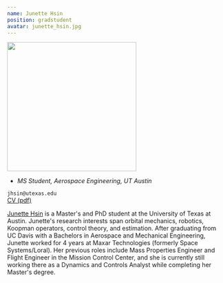 ```yaml
---
name: Junette Hsin
position: gradstudent
avatar: junette_hsin.jpg
---
```


<img width="300" src="{{site.baseurl}}/images/people/{{page.avatar}}" data-action="zoom">

- _MS Student, Aerospace Engineering, UT Austin_<br>

<i class="fa fa-envelope-o"></i> `jhsin@utexas.edu`<br>
<i class="fa fa-newspaper-o"></i> [CV (pdf)](/documents/JunetteHsinCV.pdf)

<!-- **Office**<br>
Anna Hiss Gym 2.204<br>
2501 Wichita St,
Austin, TX 78712 -->

[Junette Hsin](https://www.linkedin.com/in/junette-hsin/) is a Master's and PhD student at the University of Texas at Austin. Junette's research interests span orbital mechanics, robotics, Koopman operators, control theory, and estimation. After graduating from UC Davis with a Bachelors in Aerospace and Mechanical Engineering, Junette worked for 4 years at Maxar Technologies (formerly Space Systems/Loral). Her previous roles include Mass Properties Engineer and Flight Engineer in the Mission Control Center, and she is currently still working there as a Dynamics and Controls Analyst while completing her Master's degree. 

